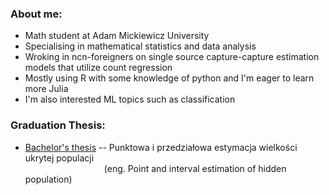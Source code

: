 ### About me:

+ Math student at Adam Mickiewicz University
+ Specialising in mathematical statistics and data analysis
+ Wroking in ncn-foreigners on single source capture-capture estimation models that utilize count regression
+ Mostly using R with some knowledge of python and I'm eager to learn more Julia
+ I'm also interested ML topics such as classification

### Graduation Thesis:

+ [Bachelor's thesis](https://github.com/ncn-foreigners/graduation-theses/blob/main/2022-chlebicki.pdf) -- Punktowa i przedziałowa estymacja wielkości ukrytej populacji <br/>                                (eng. Point and interval estimation of hidden population)
